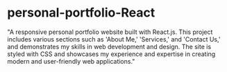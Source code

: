 # personal-portfolio-React
"A responsive personal portfolio website built with React.js. This project includes various sections such as 'About Me,' 'Services,' and 'Contact Us,' and demonstrates my skills in web development and design. The site is styled with CSS and showcases my experience and expertise in creating modern and user-friendly web applications."
